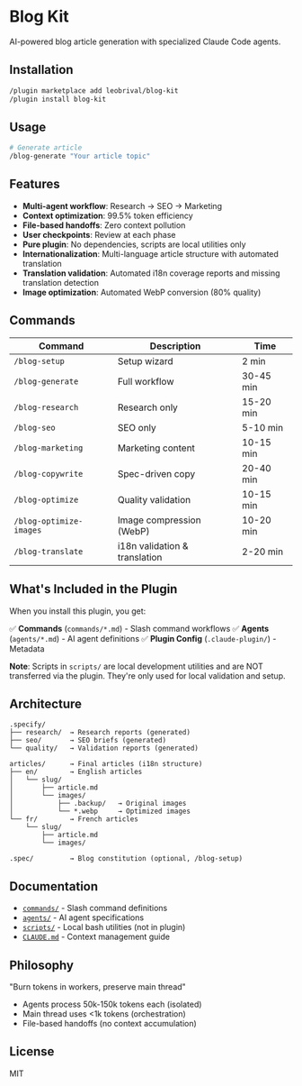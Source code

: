 # Blog Kit

AI-powered blog article generation with specialized Claude Code agents.

## Installation

```bash
/plugin marketplace add leobrival/blog-kit
/plugin install blog-kit
```

## Usage

```bash
# Generate article
/blog-generate "Your article topic"
```

## Features

- **Multi-agent workflow**: Research → SEO → Marketing
- **Context optimization**: 99.5% token efficiency
- **File-based handoffs**: Zero context pollution
- **User checkpoints**: Review at each phase
- **Pure plugin**: No dependencies, scripts are local utilities only
- **Internationalization**: Multi-language article structure with automated translation
- **Translation validation**: Automated i18n coverage reports and missing translation detection
- **Image optimization**: Automated WebP conversion (80% quality)

## Commands

| Command | Description | Time |
|---------|-------------|------|
| `/blog-setup` | Setup wizard | 2 min |
| `/blog-generate` | Full workflow | 30-45 min |
| `/blog-research` | Research only | 15-20 min |
| `/blog-seo` | SEO only | 5-10 min |
| `/blog-marketing` | Marketing content | 10-15 min |
| `/blog-copywrite` | Spec-driven copy | 20-40 min |
| `/blog-optimize` | Quality validation | 10-15 min |
| `/blog-optimize-images` | Image compression (WebP) | 10-20 min |
| `/blog-translate` | i18n validation & translation | 2-20 min |

## What's Included in the Plugin

When you install this plugin, you get:

✅ **Commands** (`commands/*.md`) - Slash command workflows
✅ **Agents** (`agents/*.md`) - AI agent definitions
✅ **Plugin Config** (`.claude-plugin/`) - Metadata

**Note**: Scripts in `scripts/` are local development utilities and are NOT transferred via the plugin. They're only used for local validation and setup.

## Architecture

```
.specify/
├── research/  → Research reports (generated)
├── seo/       → SEO briefs (generated)
└── quality/   → Validation reports (generated)

articles/      → Final articles (i18n structure)
├── en/        → English articles
│   └── slug/
│       ├── article.md
│       └── images/
│           ├── .backup/   → Original images
│           └── *.webp     → Optimized images
└── fr/        → French articles
    └── slug/
        ├── article.md
        └── images/

.spec/         → Blog constitution (optional, /blog-setup)
```

## Documentation

- [`commands/`](./commands/) - Slash command definitions
- [`agents/`](./agents/) - AI agent specifications
- [`scripts/`](./scripts/) - Local bash utilities (not in plugin)
- [`CLAUDE.md`](./CLAUDE.md) - Context management guide

## Philosophy

"Burn tokens in workers, preserve main thread"

- Agents process 50k-150k tokens each (isolated)
- Main thread uses <1k tokens (orchestration)
- File-based handoffs (no context accumulation)

## License

MIT
